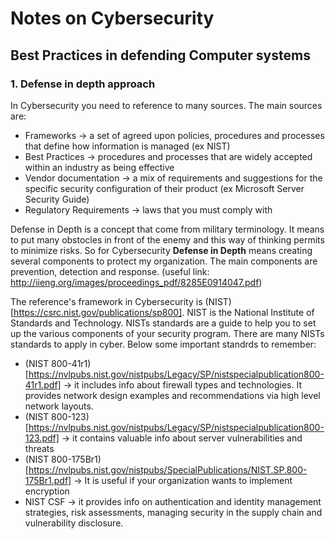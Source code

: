 # Notes on Cybersecurity

## Best Practices in defending Computer systems

### 1. Defense in depth approach

In Cybersecurity you need to reference to many sources. The main sources are:
- Frameworks -> a set of agreed upon policies, procedures and processes that define how information is managed (ex NIST)
- Best Practices -> procedures and processes that are widely accepted within an industry as being effective
- Vendor documentation -> a mix of requirements and suggestions for the specific security configuration of their product (ex Microsoft Server Security Guide)
- Regulatory Requirements -> laws that you must comply with

Defense in Depth is a concept that come from military terminology. It means to put many obstocles in front of the enemy and this way of thinking permits to minimize risks. 
So for Cybersecurity **Defense in Depth** means creating several components to protect my organization. The main components are prevention, detection and response. 
(useful link: http://iieng.org/images/proceedings_pdf/8285E0914047.pdf)

The reference's framework in Cybersecurity is (NIST)[https://csrc.nist.gov/publications/sp800]. NIST is the National Institute of Standards and Technology. NISTs standards are a guide to help you to set up the various components of your security program. There are many NISTs standards to apply in cyber. Below some important standrds to remember:
- (NIST 800-41r1)[https://nvlpubs.nist.gov/nistpubs/Legacy/SP/nistspecialpublication800-41r1.pdf] -> it includes info about firewall types and technologies. It  provides network design examples and recommendations via high level network layouts. 
- (NIST 800-123)[https://nvlpubs.nist.gov/nistpubs/Legacy/SP/nistspecialpublication800-123.pdf] -> it contains valuable info about server vulnerabilities and threats
- (NIST 800-175Br1)[https://nvlpubs.nist.gov/nistpubs/SpecialPublications/NIST.SP.800-175Br1.pdf] -> It is useful if your organization wants to implement encryption
- NIST CSF -> it provides info on authentication and identity management strategies, risk assessments, managing security in the supply chain and vulnerability disclosure.  










